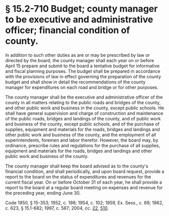 # § 15.2-710 Budget; county manager to be executive and administrative officer; financial condition of county.

<p>In addition to such other duties as are or may be prescribed by law or directed by the board, the county manager shall each year on or before April 15 prepare and submit to the board a tentative budget for informative and fiscal planning purposes. The budget shall be prepared in accordance with the provisions of law in effect governing the preparation of the county budget and shall show in detail the recommendations of the county manager for expenditures on each road and bridge or for other purposes.</p><p>The county manager shall be the executive and administrative officer of the county in all matters relating to the public roads and bridges of the county, and other public work and business in the county, except public schools. He shall have general supervision and charge of construction and maintenance of the public roads, bridges and landings of the county, and of public work and business of the county, except public schools, and of the purchase of supplies, equipment and materials for the roads, bridges and landings and other public work and business of the county, and the employment of all superintendents, foremen and labor therefor. However, the board may, by ordinance, prescribe rules and regulations for the purchase of all supplies, equipment and materials for the roads, bridges and landings and other public work and business of the county.</p><p>The county manager shall keep the board advised as to the county's financial condition, and shall periodically, and upon board request, provide a report to the board on the status of expenditures and revenues for the current fiscal year. On or before October 31 of each year, he shall provide a report to the board at a regular board meeting on expenses and revenue for the preceding year, ending June 30.</p><p>Code 1950, § 15-353; 1952, c. 198; 1954, c. 102; 1959, Ex. Sess., c. 69; 1962, c. 623, § 15.1-682; 1997, c. 587; 2004, cc. <a href='http://lis.virginia.gov/cgi-bin/legp604.exe?041+ful+CHAP0022'>22</a>, <a href='http://lis.virginia.gov/cgi-bin/legp604.exe?041+ful+CHAP0510'>510</a>.</p>